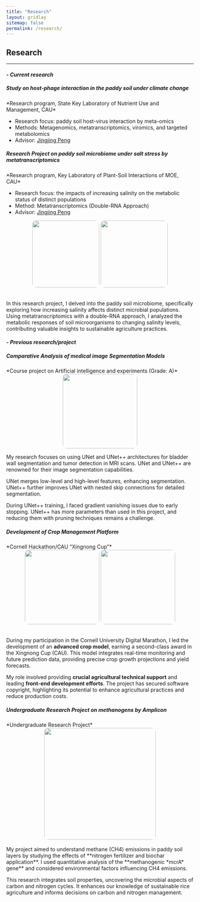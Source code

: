 ```yaml
---
title: "Research"
layout: gridlay
sitemap: false
permalink: /research/
---
```


<style>
img{
  border-radius: 10px;
}
.col-md-3 {
  margin-top:10px;
  margin-bottom:10px;
  padding:0px;
  display:block;
  overflow:hidden;
  text-align:center;
  display: table-cell;
  background: white;
  border-radius: 20px;
  height: auto;
}
iframe {
  margin:0;
  padding:0;
  width: 175px;
  display: inline;
  vertical-align: middle;
}
</style>
## Research

------

#### - *Current research*

<div class="jumbotron">
<div class="col-md-12 col-sm-12">

<h5>Study on host-phage interaction in the paddy soil under climate change</h5>
*Research program, State Key Laboratory of Nutrient Use and Management, CAU*

- Research focus: paddy soil host-virus interaction by meta-omics
- Methods: Metagenomics, metatranscriptomics, viromics, and targeted metabolomics
- Advisor: [ Jingjing Peng](jingjing.peng@cau.edu.cn)

</div>
</div>

<div class="jumbotron">
<div class="col-md-12 col-sm-12">

<h5>Research Project on paddy soil microbiome under salt stress by metatranscriptomics</h5>
*Research program, Key Laboratory of Plant-Soil Interactions of MOE, CAU*

- Research focus: the impacts of increasing salinity on the metabolic status of distinct populations
- Method: Metatranscriptomics (Double-RNA Approach)
- Advisor: [ Jingjing Peng](jingjing.peng@cau.edu.cn)

<center>
<img src="{{ site.url }}{{ site.baseurl }}/images/research1.png" height="180"/>    
<img src="{{ site.url }}{{ site.baseurl }}/images/research2.png" height="180"/> 
</center>
<br>

In this research project, I delved into the paddy soil microbiome, specifically exploring how increasing salinity affects distinct microbial populations. Using metatranscriptomics with a double-RNA approach, I analyzed the metabolic responses of soil microorganisms to changing salinity levels, contributing valuable insights to sustainable agriculture practices.

</div>
</div>

#### - *Previous research/project*

<div class="jumbotron">
<div class="col-md-12 col-sm-12">

<h5>Comparative Analysis of medical image Segmentation Models</h5>
*Course project on  Artificial intelligence and experiments (Grade: A)*
<br><center>
<img src="{{ site.url }}{{ site.baseurl }}/images/unet1.png" height="200"/> 
</center>

My research focuses on using UNet and UNet++ architectures for bladder wall segmentation and tumor detection in MRI scans. UNet and UNet++ are renowned for their image segmentation capabilities.

UNet merges low-level and high-level features, enhancing segmentation. UNet++ further improves UNet with nested skip connections for detailed segmentation.

During UNet++ training, I faced gradient vanishing issues due to early stopping. UNet++ has more parameters than used in this project, and reducing them with pruning techniques remains a challenge.
</div>

</div>

<div class="jumbotron">
<div class="col-md-12 col-sm-12">

<h5>Development of Crop Management Platform</h5>
*Cornell Hackathon/CAU “Xingnong Cup”*
<br><center>
<img src="{{ site.url }}{{ site.baseurl }}/images/2021ifarm3.png" height="200"/>         
<img src="{{ site.url }}{{ site.baseurl }}/images/2021ifarm2.png" height="200"/> 
</center>
<br>

During my participation in the Cornell University Digital Marathon, I led the development of an **advanced crop model**, earning a second-class award in the Xingnong Cup (CAU). This model integrates real-time monitoring and future prediction data, providing precise crop growth projections and yield forecasts.

My role involved providing **crucial agricultural technical support** and leading **front-end development efforts**. The project has secured software copyright, highlighting its potential to enhance agricultural practices and reduce production costs.

</div>
</div>

<div class="jumbotron">
<div class="col-md-12 col-sm-12">
<h5>Undergraduate Research Project on methanogens by Amplicon</h5>
*Undergraduate Research Project*
<br><center>
<img src="{{ site.url }}{{ site.baseurl }}/images/urp.png" height="300"/>         
</center>
<br>
My project aimed to understand methane (CH4) emissions in paddy soil layers by studying the effects of **nitrogen fertilizer and biochar application**. I used quantitative analysis of the **methanogenic *mcrA* gene** and considered environmental factors influencing CH4 emissions. 

This research integrates soil properties, uncovering the microbial aspects of carbon and nitrogen cycles. It enhances our knowledge of sustainable rice agriculture and informs decisions on carbon and nitrogen management.
</div>
</div>
